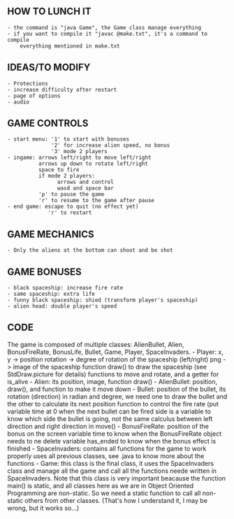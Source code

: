 ## HOW TO LUNCH IT
    - the command is "java Game", the Game class manage everything
    - if you want to compile it "javac @make.txt", it's a command to compile
        everything mentioned in make.txt

## IDEAS/TO MODIFY
    - Protections
    - increase difficulty after restart
    - page of options
    - audio

## GAME CONTROLS
    - start menu: '1' to start with bonuses
                  '2' for increase alien speed, no bonus
                  '3' mode 2 players
    - ingame: arrows left/right to move left/right
              arrows up down to rotate left/right
              space to fire
              if mode 2 players:
                    arrows and control
                    wasd and space bar
              'p' to pause the game
              'r' to resume to the game after pause
    - end game: escape to quit (no effect yet)
                 'r' to restart
## GAME MECHANICS
    - Only the aliens at the bottom can shoot and be shot

## GAME BONUSES
    - black spaceship: increase fire rate
    - same spaceship: extra life
    - funny black spaceship: shied (transform player's spaceship)
    - alien head: double player's speed

## CODE
The game is composed of multiple classes: AlienBullet, Alien, BonusFireRate,
BonusLife, Bullet, Game, Player, SpaceInvaders.
    - Player:
        x, y -> position
        rotation -> degree of rotation of the spaceship (left/right)
        png -> image of the spaceship
        function draw() to draw the spaceship (see StdDraw.picture for details)
        functions to move and rotate, and a getter for is_alive
    - Alien:
        its position, image, function draw()
    - AlienBullet:
        position, draw(), and function to make it move down
    - Bullet:
        position of the bullet, its rotation (direction) in radian and degree,
            we need one to draw the bullet and the other to calculate its next
            position
        function to control the fire rate (put variable time at 0 when the next
            bullet can be fired
        side is a variable to know which side the bullet is going, not the
            same calculus between left direction and right direction in move()
    - BonusFireRate:
        position of the bonus on the screen
        variable time to know when the BonusFireRate object needs to ne delete
        variable has_ended to know when the bonus effect is finished
    - SpaceInvaders:
            contains all functions for the game to work properly
            uses all previous classes, see .java to know more about the
            functions
    - Game:
        this class is the final class, it uses the SpaceInvaders class and
            manage all the game and call all the functions neede written in
            SpaceInvaders. Note that this class is very important beacause the
            function main() is static, and all classes here as we are in Object
            Oriented Programming are non-static. So we need a static function
            to call all non-static others from other classes. (That's how I
            understand it, I may be wrong, but it works so...)
